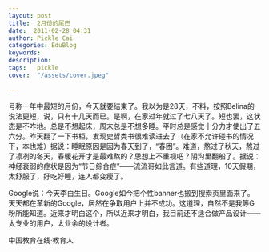 ```yaml
---
layout: post  
title:  2月份的尾巴  
date:  2011-02-28 04:31  
author: Pickle Cai  
categories: EduBlog  
keywords: 
description:   
tags:	pickle   
cover:  "/assets/cover.jpeg"  

---  
```

    
 号称一年中最短的月份，今天就要结束了。我以为是28天，不料，按照Belina的说法更短，说，只有十几天而已。是啊，在家过年就过了七八天了。短也罢，这状态是不咋地。总是不想起床，周末总是不想多睡。平时总是感觉十分力才使出了五六分。昨天翻了一下书柜，发现史哲类书很难读进去了（在家不允许碰书的情况下，本也难）据说：睡眠原因是因为春天到了，“春困”。难道，熬过了秋天，熬过了凛冽的冬天，春暖花开才是最难熬的？思想上不重视吧？阴沟里翻船了。据说：神经衰弱的症状是因为“节日综合症”——流流哥如此言道。有些道理，10天假期，太舒服了，好吃好睡，连人都变瘦了。

Google说：今天李白生日。Google如今把个性banner也搬到搜索页里面来了。天天都在革新的Google，居然在争取用户上并不成功。这道理，自然不是我等G粉所能知道。近来才明白这个，所以近来才明白，我目前还不适合做产品设计——太专业的用户，太业余的设计者。						

		    
 中国教育在线·教育人


